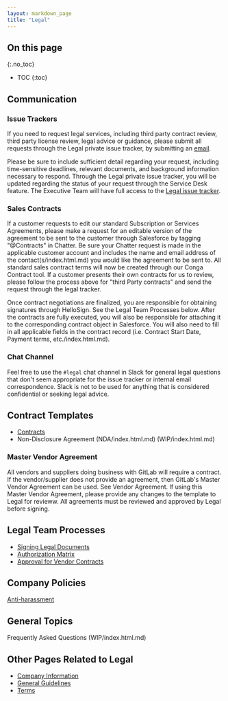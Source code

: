 ```yaml
---
layout: markdown_page
title: "Legal"
---
```


## On this page
{:.no_toc}

- TOC
{:toc}
 
## Communication
 
### Issue Trackers
If you need to request legal services, including third party contract review, third party license review, legal advice or guidance, please submit all requests through the Legal private issue tracker, by submitting an [email](mailto:legal@gitlab.com/index.html.md).
 
Please be sure to include sufficient detail regarding your request, including time-sensitive deadlines, relevant documents, and background information necessary to respond.  Through the Legal private issue tracker, you will be updated regarding the status of your request through the Service Desk feature.  The Executive Team will have full access to the [Legal issue tracker](https://gitlab.com/gitlab-legal/legal-issue-tracker/index.html.md).
 
### Sales Contracts

If a customer requests to edit our standard Subscription or Services Agreements, please make a request for an editable version of the agreement to be sent to the customer through Salesforce by tagging "@Contracts" in Chatter.  Be sure your Chatter request is made in the applicable customer account and includes the name and email address of the contact(s/index.html.md) you would like the agreement to be sent to.  All standard sales contract terms will now be created through our Conga Contract tool.  If a customer presents their own contracts for us to review, please follow the process above for "third Party contracts" and send the request through the legal tracker. 

Once contract negotiations are finalized, you are responsible for obtaining signatures through HelloSign. See the Legal Team Processes below.  After the contracts are fully executed, you will also be responsible for attaching it to the corresponding contract object in Salesforce.  You will also need to fill in all applicable fields in the contract record (i.e. Contract Start Date, Payment terms, etc./index.html.md).

### Chat Channel
Feel free to use the `#legal` chat channel in Slack for general legal questions that don't seem appropriate for the issue tracker or internal email correspondence.  Slack is not to be used for anything that is considered confidential or seeking legal advice.
 
## Contract Templates
 
* [Contracts](https://github.com/daijapan/test/tree/master/contracts/index.html.md)
* Non-Disclosure Agreement (NDA/index.html.md) (WIP/index.html.md)

### Master Vendor Agreement
All vendors and suppliers doing business with GitLab will require a contract. If the vendor/supplier does not provide an agreement, then GitLab's Master Vendor Agreement can be used. See Vendor Agreement. If using this Master Vendor Agreement, please provide any changes to the template to Legal for revieww. All agreements must be reviewed and approved by Legal before signing.
 
 
## Legal Team Processes
 
* [Signing Legal Documents](https://github.com/daijapan/test/tree/master/signing-legal-documents/index.html.md)
* [Authorization Matrix](https://github.com/daijapan/test/tree/master/finance/authorization-matrix/index.html.md)
* [Approval for Vendor Contracts](https://github.com/daijapan/test/tree/master/finance/procure-to-pay/index.html.md)
 
## Company Policies
 
[Anti-harassment](https://github.com/daijapan/test/tree/master/anti-harassment/index.html.md)
 
 
## General Topics

Frequently Asked Questions (WIP/index.html.md)
 
 
## Other Pages Related to Legal
 
* [Company Information](https://gitlab.com/gitlab-com/finance/wikis/company-information/index.html.md)
* [General Guidelines](https://github.com/daijapan/test/tree/master/general-guidelines/index.html.md)
* [Terms](/terms/index.html.md)